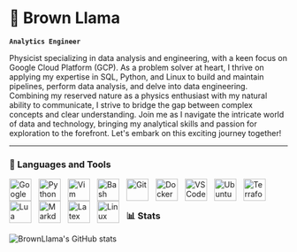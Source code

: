 # 🦙 Brown Llama

**` Analytics Engineer `**

Physicist specializing in data analysis and engineering, with a keen focus on Google Cloud Platform (GCP). As a problem solver at heart, I thrive on applying my expertise in SQL, Python, and Linux to build and maintain pipelines, perform data analysis, and delve into data engineering. Combining my reserved nature as a physics enthusiast with my natural ability to communicate, I strive to bridge the gap between complex concepts and clear understanding. Join me as I navigate the intricate world of data and technology, bringing my analytical skills and passion for exploration to the forefront. Let's embark on this exciting journey together!

---

### 💼 Languages and Tools

<img align="left" alt="Google Cloud Platform" width="40px" style="padding-right:10px;" src="https://cdn.jsdelivr.net/gh/devicons/devicon/icons/googlecloud/googlecloud-original.svg" />
<img align="left" alt="Python" width="40px" style="padding-right:10px;" src="https://cdn.jsdelivr.net/gh/devicons/devicon/icons/python/python-original-wordmark.svg" />
<img align="left" alt="Vim" width="40px" style="padding-right:10px;" src="https://cdn.jsdelivr.net/gh/devicons/devicon/icons/vim/vim-original.svg" />
<img align="left" alt="Bash" width="40px" style="padding-right:10px;" src="https://cdn.jsdelivr.net/gh/devicons/devicon/icons/bash/bash-original.svg" />
<img align="left" alt="Git" width="40px" style="padding-right:10px;" src="https://cdn.jsdelivr.net/gh/devicons/devicon/icons/git/git-plain.svg" />
<img align="left" alt="Docker" width="40px" style="padding-right:10px;" src="https://cdn.jsdelivr.net/gh/devicons/devicon/icons/docker/docker-plain-wordmark.svg" />

<img align="left" alt="VSCode" width="40px" style="padding-right:10px;" src="https://cdn.jsdelivr.net/gh/devicons/devicon/icons/vscode/vscode-original-wordmark.svg" />
<img align="left" alt="Ubuntu" width="40px" style="padding-right:10px;" src="https://cdn.jsdelivr.net/gh/devicons/devicon/icons/ubuntu/ubuntu-plain-wordmark.svg" />
<img align="left" alt="Terraform" width="40px" style="padding-right:10px;" src="https://cdn.jsdelivr.net/gh/devicons/devicon/icons/terraform/terraform-original-wordmark.svg" />
<img align="left" alt="Lua" width="40px" style="padding-right:10px;" src="https://cdn.jsdelivr.net/gh/devicons/devicon/icons/lua/lua-plain-wordmark.svg" />
<img align="left" alt="Markdown" width="40px" style="padding-right:10px;" src="https://cdn.jsdelivr.net/gh/devicons/devicon/icons/markdown/markdown-original.svg" />          
<img align="left" alt="Latex" width="40px" style="padding-right:10px;" src="https://cdn.jsdelivr.net/gh/devicons/devicon/icons/latex/latex-original.svg" />
<img align="left" alt="Linux" width="40px" style="padding-right:10px;" src="https://cdn.jsdelivr.net/gh/devicons/devicon/icons/linux/linux-original.svg" />
<br />

#

### 📊 Stats

![BrownLlama's GitHub stats](https://github-readme-stats.vercel.app/api?username=brownLlama&show_icons=true&theme=gruvbox)

#
